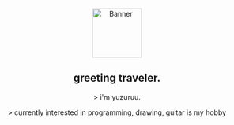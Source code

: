


<section id="introduction" style="text-align: center; padding: 2em 0;">
  <a href="https://example.com">
    <img src="https://i.ibb.co/QFSFXrwT/1c6d1617ec58.jpg" alt="Banner" width="100" height="auto">
  </a>
  

  <h1>greeting traveler.</h1>
  <p>> i'm yuzuruu.</p>

  <p>> currently interested in programming, drawing, guitar is my hobby</p>

  </a>
</section>
